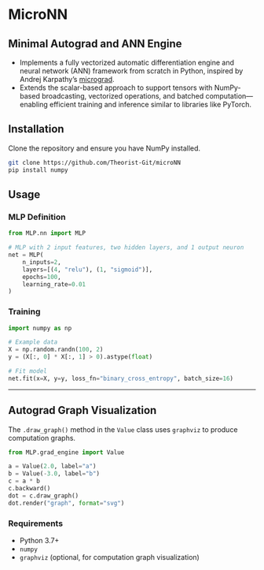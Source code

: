# MicroNN
## Minimal Autograd and ANN Engine

- Implements a fully vectorized automatic differentiation engine and neural network (ANN) framework from scratch in Python, inspired by Andrej Karpathy’s [micrograd](https://github.com/karpathy/micrograd).
- Extends the scalar-based approach to support tensors with NumPy-based broadcasting, vectorized operations, and batched computation—enabling efficient training and inference similar to libraries like PyTorch.

## Installation

Clone the repository and ensure you have NumPy installed.

```bash
git clone https://github.com/Theorist-Git/microNN
pip install numpy
```

## Usage

### MLP Definition

```python
from MLP.nn import MLP

# MLP with 2 input features, two hidden layers, and 1 output neuron
net = MLP(
    n_inputs=2,
    layers=[(4, "relu"), (1, "sigmoid")],
    epochs=100,
    learning_rate=0.01
)
```

### Training

```python
import numpy as np

# Example data
X = np.random.randn(100, 2)
y = (X[:, 0] * X[:, 1] > 0).astype(float)

# Fit model
net.fit(x=X, y=y, loss_fn="binary_cross_entropy", batch_size=16)
```

---

## Autograd Graph Visualization

The `.draw_graph()` method in the `Value` class uses `graphviz` to produce computation graphs.

```python
from MLP.grad_engine import Value

a = Value(2.0, label="a")
b = Value(-3.0, label="b")
c = a * b
c.backward()
dot = c.draw_graph()
dot.render("graph", format="svg")
```

### Requirements

- Python 3.7+
- `numpy`
- `graphviz` (optional, for computation graph visualization)
